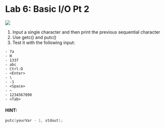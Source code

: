 # Lab 6: Basic I/O Pt 2

![](/assets/programmers-meme-no-errors.jpg)

1. Input a single character and then print the previous sequential character
2. Use getc\(\) and putc\(\)
3. Test it with the following input:

```
- 7a
- H
- 1337
- abc
- Ctrl-D
- <Enter>
- \
- -1
- <Space>
- ~
- 1234567890
- <Tab>
```

#### HINT:

```c
putc(yourVar - 1, stdout);
```



